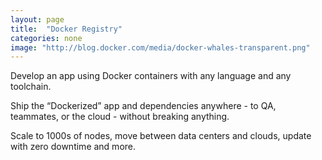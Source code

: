 ```yaml
---
layout: page
title:  "Docker Registry"
categories: none
image: "http://blog.docker.com/media/docker-whales-transparent.png"
---
```

Develop an app using Docker containers with any language and any toolchain.

Ship the “Dockerized” app and dependencies anywhere - to QA, teammates, or the cloud - without breaking anything.

Scale to 1000s of nodes, move between data centers and clouds, update with zero downtime and more.